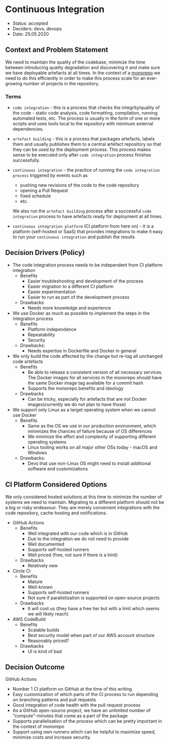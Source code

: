 # Continuous Integration

- Status: accepted
- Deciders: devs, devops
- Date: 25.05.2020

## Context and Problem Statement

We need to maintain the quality of the codebase, minimize the time between introducing quality degradation and discovering it and make sure we have deployable artefacts at all times. In the context of a [monorepo](../monorepo.md) we need to do this efficiently in order to make this process scale for an ever-growing number of projects in the repository.

### Terms

- `code integration` - this is a process that checks the integrity/quality of the code - static code analysis, code formatting, compilation, running automated tests, etc. The process is usually in the form of one or more scripts and uses tools local to the repository with minimum external dependencies.
- `artefact building` - this is a process that packages artefacts, labels them and usually publishes them to a central artefact repository so that they can be used by the deployment process. This process makes sense to be executed only after `code integration` process finishes successfully.
- `continuous integration` - the practice of running the `code integration process` triggered by events such as

  - pushing new revisions of the code to the code repository
  - opening a Pull Request
  - fixed schedule
  - etc.

  We also run the `artefact building` process after a successful `code integration` process to have artefacts ready for deployment at all times.

- `continuous integration platform` (CI platform from here on) - it is a platform (self-hosted or SaaS) that provides integrations to make it easy to run your `continuous integration` and publish the results

## Decision Drivers (Policy)

- The code integration process needs to be independent from CI platform integration
  - Benefits
    - Easier troubleshooting and development of the process
    - Easier migration to a different CI platform
    - Easier experimentation
    - Easier to run as part of the development process
  - Drawbacks
    - Needs more knowledge and experience
- We use Docker as much as possible to implement the steps in the integration process
  - Benefits
    - Platform independence
    - Repeatability
    - Security
  - Drawbacks:
    - Needs expertise in Dockerfile and Docker in general
- We only build the code affected by the change but re-tag all unchanged code artefacts
  - Benefits
    - Be able to release a consistent version of all necessary services. The Docker images for all services in the monorepo should have the same Docker image tag available for a commit hash
    - Supports the monorepo benefits and ideology
  - Drawbacks
    - Can be tricky, especially for artefacts that are not Docker images(currently we do not plan to have those)
- We support only Linux as a target operating system when we cannot use Docker
  - Benefits
    - Same as the OS we use in our production environment, which minimizes the chances of failure because of OS differences
    - We minimize the effort and complexity of supporting different operating systems
    - Linux tooling works on all major other OSs today - macOS and Windows
  - Drawbacks:
    - Devs that use non-Linux OS might need to install additional software and customizations

## CI Platform Considered Options

We only considered hosted solutions at this time to minimize the number of systems we need to maintain. Migrating to a different platform should not be a big or risky endeavour. They are merely convenient integrations with the code repository, cache hosting and notifications.

- GitHub Actions
  - Benefits
    - Well integrated with our code which is in GitHub
    - Due to the integration we do not need to provide
    - Well documented
    - Supports self-hosted runners
    - Well priced (free, not sure if there is a limit)
  - Drawbacks
    - Relatively new
- Circle CI
  - Benefits
    - Mature
    - Well-known
    - Supports self-hosted runners
    - Not sure if parallelization is supported on open-source projects
  - Drawbacks
    - It will cost us (they have a free tier but with a limit which seems we will likely reach)
- AWS CodeBuild
  - Benefits
    - Scalable builds
    - Best security model when part of our AWS account structure
    - Reasonably priced?
  - Drawbacks
    - UI is kind of bad

## Decision Outcome

GitHub Actions

- Number 1 CI platform on GitHub at the time of this writing
- Easy customization of which parts of the CI process to run depending on branching patterns and pull requests
- Good integration of code health with the pull request process
- As a GitHub open-source project, we have an unlimited number of "compute"-minutes that come as a part of the package
- Supports parallelisation of the process which can be pretty important in the context of monorepo
- Support using own runners which can be helpful to maximize speed, minimize costs and increase security.
